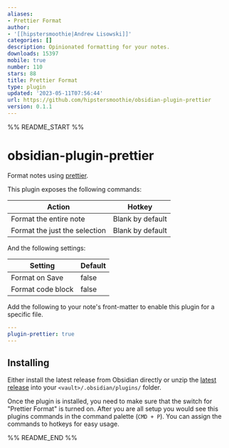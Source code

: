 ```yaml
---
aliases:
- Prettier Format
author:
- '[[hipstersmoothie|Andrew Lisowski]]'
categories: []
description: Opinionated formatting for your notes.
downloads: 15397
mobile: true
number: 110
stars: 88
title: Prettier Format
type: plugin
updated: '2023-05-11T07:56:44'
url: https://github.com/hipstersmoothie/obsidian-plugin-prettier
version: 0.1.1
---
```


%% README_START %%

# obsidian-plugin-prettier

Format notes using [prettier](https://prettier.io/).

This plugin exposes the following commands:

| Action                        | Hotkey           |
| ----------------------------- | ---------------- |
| Format the entire note        | Blank by default |
| Format the just the selection | Blank by default |

And the following settings:

| Setting           | Default |
| ----------------- | ------- |
| Format on Save    | false   |
| Format code block | false   |

Add the following to your note's front-matter to enable this plugin for a specific file.

```yaml
---
plugin-prettier: true
---

```

## Installing

Either install the latest release from Obsidian directly or unzip the [latest release](https://github.com/hipstersmoothie/obsidian-plugin-prettier/releases/latest) into your `<vault>/.obsidian/plugins/` folder.

Once the plugin is installed, you need to make sure that the switch for "Prettier Format" is turned on.
After you are all setup you would see this plugins commands in the command palette (`CMD + P`).
You can assign the commands to hotkeys for easy usage.


%% README_END %%